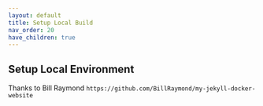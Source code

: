 ```yaml
---
layout: default
title: Setup Local Build
nav_order: 20
have_children: true
---
```


## Setup Local Environment


Thanks to Bill Raymond
`https://github.com/BillRaymond/my-jekyll-docker-website`
